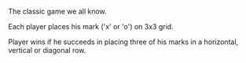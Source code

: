 The classic game we all know. 

Each player places his mark ('x' or 'o') on 3x3 grid.

Player wins if he succeeds in placing three of his marks in a horizontal, vertical or diagonal row.
